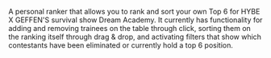 A personal ranker that allows you to rank and sort your own Top 6 for HYBE X GEFFEN'S survival show Dream Academy. It currently has functionality for adding and removing trainees on the table through click, sorting them on the ranking itself through drag & drop, and activating filters that show which contestants have been eliminated or currently hold a top 6 position.
